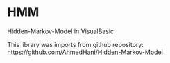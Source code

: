 # HMM
Hidden-Markov-Model in VisualBasic

This library was imports from github repository: https://github.com/AhmedHani/Hidden-Markov-Model
